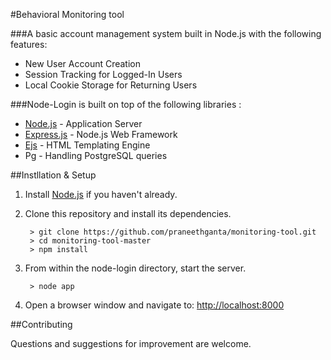 #Behavioral Monitoring tool


###A basic account management system built in Node.js with the following features:

* New User Account Creation
* Session Tracking for Logged-In Users
* Local Cookie Storage for Returning Users


###Node-Login is built on top of the following libraries :

* [Node.js](http://nodejs.org/) - Application Server
* [Express.js](http://expressjs.com/) - Node.js Web Framework
* [Ejs](http://ejs.co/) - HTML Templating Engine
* Pg - Handling PostgreSQL queries

##Instllation & Setup
1. Install [Node.js](https://nodejs.org/) if you haven't already.
2. Clone this repository and install its dependencies.

		> git clone https://github.com/praneethganta/monitoring-tool.git
		> cd monitoring-tool-master
		> npm install

3. From within the node-login directory, start the server.

		> node app

4. Open a browser window and navigate to: [http://localhost:8000](http://localhost:8000)

##Contributing

Questions and suggestions for improvement are welcome.
